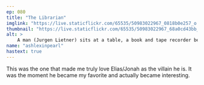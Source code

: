 ```yaml
---
ep: 080
title: "The Librarian"
imglink: "https://live.staticflickr.com/65535/50983022967_0818b0e257_o.jpg"
thumbnail: "https://live.staticflickr.com/65535/50983022967_68a0cd43bb_q.jpg"
alt: >
    A man (Jurgen Lietner) sits at a table, a book and tape recorder beside him, leaning into his hand as he waits in silence. In the doorway behind him stands a man (Elias Bouchard) watching him, his head making the pupil of an eye.
name: "ashlexinpearl"
hastext: true
---
```

This was the one that made me truly love Elias/Jonah as the villain he is. It was the moment he became my favorite and actually became interesting.